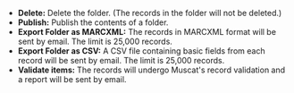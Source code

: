 * **Delete:** Delete the folder. (The records in the folder will not be deleted.)
* **Publish:** Publish the contents of a folder.
* **Export Folder as MARCXML:** The records in MARCXML format will be sent by email. The limit is 25,000 records.
* **Export Folder as CSV:** A CSV file containing basic fields from each record will be sent by email. The limit is 25,000 records.
* **Validate items:** The records will undergo Muscat's record validation and a report will be sent by email.